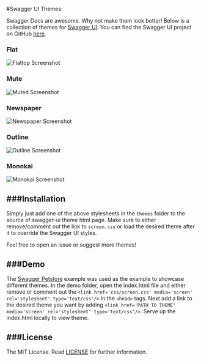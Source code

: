 #Swagger UI Themes:

Swagger Docs are awesome. Why not make them look better! Below is a collection of themes for [Swagger UI](http://swagger.io/swagger-ui/).
You can find the Swagger UI project on GitHub [here](https://github.com/swagger-api/swagger-ui).

### Flat
![Flattop Screenshot](https://github.com/ostranme/swagger-ui-themes/blob/master/screenshots/flattop.png)

### Mute
![Muted Screenshot](https://github.com/ostranme/swagger-ui-themes/blob/master/screenshots/muted.png)

### Newspaper
![Newspaper Screenshot](https://github.com/ostranme/swagger-ui-themes/blob/master/screenshots/newspaper.png)

### Outline
![Outline Screenshot](https://github.com/ostranme/swagger-ui-themes/blob/master/screenshots/outline.png)

### Monokai
![Monokai Screenshot](https://github.com/ostranme/swagger-ui-themes/blob/master/screenshots/monokai.png)

###Installation
---
Simply just add one of the above stylesheets in the `themes` folder to the source of swagger-ui theme html page. Make sure to either remove/comment out the link to `screen.css`  or load the desired theme after it to override the Swagger UI styles.

Feel free to open an issue or suggest more themes!

###Demo
---
The [Swagger Petstore](http://petstore.swagger.io/#/) example was used as the example to showcase different themes. In the demo folder, open the index.html file and either remove or comment out the `<link href='css/screen.css' media='screen' rel='stylesheet' type='text/css'/>` in the `<head>` tags. Next add a link to the desired theme you want by adding `<link href='PATH TO THEME' media='screen' rel='stylesheet' type='text/css'/>`. Serve up the index.html locally to view theme. 

###License
---

The MIT License. Read [LICENSE](LICENSE) for further information.
